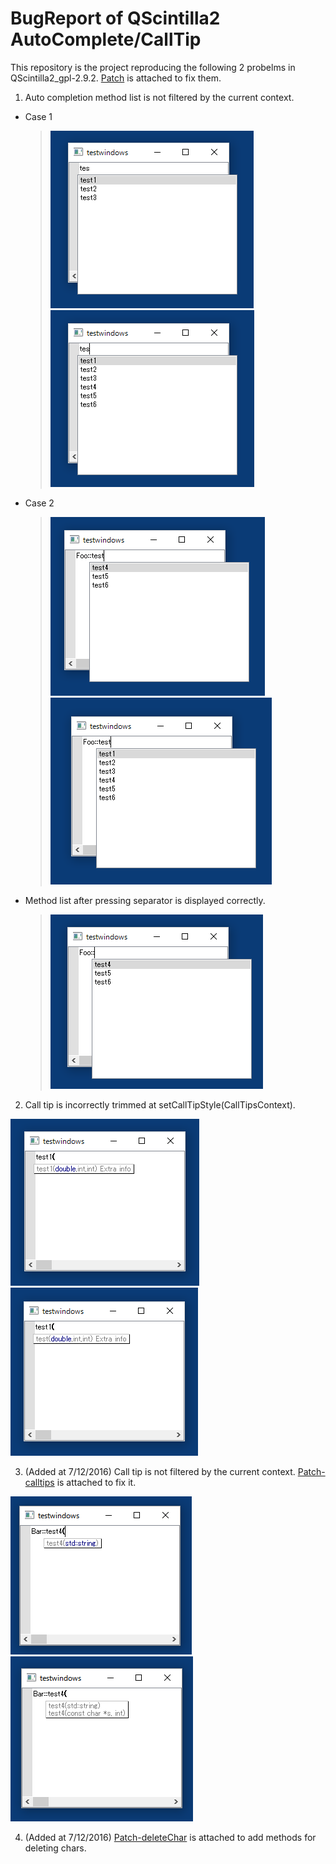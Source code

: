 # BugReport of QScintilla2 AutoComplete/CallTip

This repository is the project reproducing the following 2 probelms in QScintilla2_gpl-2.9.2.
[Patch](/patch.txt "Patch") is attached to fix them.

1. Auto completion method list is not filtered by the current context.
  - Case 1
    > ![Method completion1 (expected)](/images/method-completion-expected.png "Method completion1 (expected)")
    > ![Method completion1 (current)](/images/method-completion-current.png "Method completion1 (current)")

  - Case 2
    > ![Method completion2 (expected)](/images/method-completion2-expected.png "Method completion2 (expected)")
    > ![Method completion2 (current)](/images/method-completion2-current.png "Method completion2 (current)")

  - Method list after pressing separator is displayed correctly.
    > ![Method completion3 (current)](/images/method-completion2-separator-current.png "Method completion3 (current)")

2. Call tip is incorrectly trimmed at setCallTipStyle(CallTipsContext).

![Call tip (expected)](/images/calltip-expected.png "Call tip (expected)")
![Call tip (current)](/images/calltip-current.png "Call tip (current)")

3. (Added at 7/12/2016) Call tip is not filtered by the current context.
[Patch-calltips](/patch-calltips.txt "Patch-calltips") is attached to fix it.

![Call tip2 (expected)](/images/calltip2-expected.png "Call tip2 (expected)")
![Call tip2 (current)](/images/calltip2-current.png "Call tip2 (current)")


4. (Added at 7/12/2016) [Patch-deleteChar](/patch-deleteChar.txt "Patch-deleteChar") is attached
to add methods for deleting chars.
